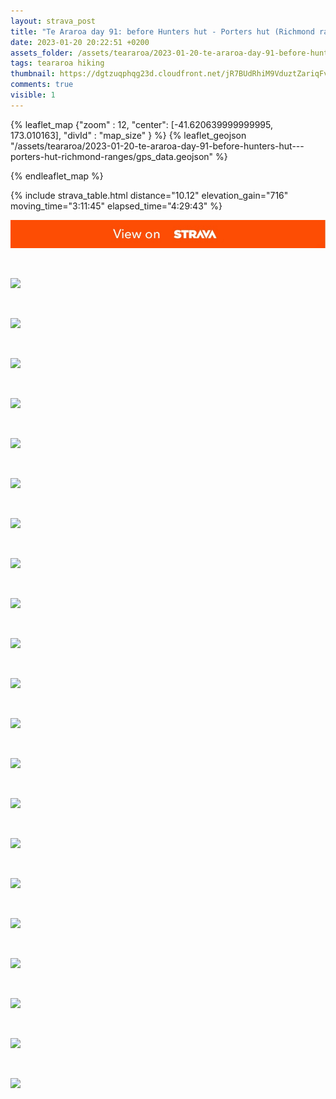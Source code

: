 ```yaml
---
layout: strava_post
title: "Te Araroa day 91: before Hunters hut - Porters hut (Richmond ranges)"
date: 2023-01-20 20:22:51 +0200
assets_folder: /assets/teararoa/2023-01-20-te-araroa-day-91-before-hunters-hut---porters-hut-richmond-ranges
tags: teararoa hiking
thumbnail: https://dgtzuqphqg23d.cloudfront.net/jR7BUdRhiM9VduztZariqFvNP1PEgngOPwHGabU6pYA-1024x768.jpg
comments: true
visible: 1
---
```



{% leaflet_map {"zoom" : 12,
                  "center": [-41.620639999999995, 173.010163],
                 "divId" : "map_size" } %}
    {% leaflet_geojson "/assets/teararoa/2023-01-20-te-araroa-day-91-before-hunters-hut---porters-hut-richmond-ranges/gps_data.geojson" %}

{% endleaflet_map %}





{% include strava_table.html distance="10.12" elevation_gain="716" moving_time="3:11:45" elapsed_time="4:29:43" %}

[![](/assets/strava.jpg)](https://www.strava.com/activities/8430882036)


<br />

![](https://dgtzuqphqg23d.cloudfront.net/jR7BUdRhiM9VduztZariqFvNP1PEgngOPwHGabU6pYA-1024x768.jpg)


<br />

![](https://dgtzuqphqg23d.cloudfront.net/YiR1LnFkBD4VbyHBU2xyrLP-fXz9vd0Ahx0T2GreHjg-1024x768.jpg)


<br />

![](https://dgtzuqphqg23d.cloudfront.net/cKG2X6zsS5PTR1q-pO0O_iBKCcH2G-LU1yzaYX558gc-1024x768.jpg)


<br />

![](https://dgtzuqphqg23d.cloudfront.net/sDf-nChmfBkponLqMjCGuiUzoc5hcnGqIVHpvTf8478-768x1024.jpg)


<br />

![](https://dgtzuqphqg23d.cloudfront.net/yjlLqcVrVsAJHE8CmQpqWEOtkzr4XleYEZ5iGKhxnjo-768x1024.jpg)


<br />

![](https://dgtzuqphqg23d.cloudfront.net/Cs8RYukjt6QpHWEIcWZPYN8lN0lyYsxgYpIP8g7iLmI-768x1024.jpg)


<br />

![](https://dgtzuqphqg23d.cloudfront.net/PtmgSERyzc9-prwSfW65TJyiOLFctkwePU_pzCj1sEI-768x1024.jpg)


<br />

![](https://dgtzuqphqg23d.cloudfront.net/A5kLkQF4yu4TWFFEw-GlDL2GAvFPJNSz8e8amDyYfx0-1024x768.jpg)


<br />

![](https://dgtzuqphqg23d.cloudfront.net/0O84dm8vFJM53OxzAha2qfCjuMyJYJ_JPDBkdca7Ar0-768x1024.jpg)


<br />

![](https://dgtzuqphqg23d.cloudfront.net/oFrNPvZj25l0b08RSayt9cjFDK5X_qSQRm-9_VgVHqs-1024x768.jpg)


<br />

![](https://dgtzuqphqg23d.cloudfront.net/xfVM9YjaYqQsb7t71v7hMnCDbUsB3SUx_-nFLxQapdI-1024x768.jpg)


<br />

![](https://dgtzuqphqg23d.cloudfront.net/g5yYJkrmCZLoHjEJzf3RpE-zQZY16ngN7MrgXKEiaQ8-1024x768.jpg)


<br />

![](https://dgtzuqphqg23d.cloudfront.net/MPM1UQKPstDbo6pT828H30VFysC3n02PUGZKuFqYWUU-1024x768.jpg)


<br />

![](https://dgtzuqphqg23d.cloudfront.net/I-owxNcF0evFcRzIGrg-J8eVs3Oh5WkDHD2FM3JW2t4-768x1024.jpg)


<br />

![](https://dgtzuqphqg23d.cloudfront.net/03I7Ld-vDZjhFFbEEvnzTQCU_VXuAdXRfYWyx2A7QGE-1024x768.jpg)


<br />

![](https://dgtzuqphqg23d.cloudfront.net/XJiM8tygXCtdVTt7w-fBZCEOEYvNdTmEPEF2B--eFKo-1024x768.jpg)


<br />

![](https://dgtzuqphqg23d.cloudfront.net/Slnibhn1JylQ52QapUpY2eali9x2qfqW-7jpFUEHBwI-1024x768.jpg)


<br />

![](https://dgtzuqphqg23d.cloudfront.net/FAOfdQe_57N-po0oX_jSqCfsd7kuD8YG_hYfhg9-7q4-768x1024.jpg)


<br />

![](https://dgtzuqphqg23d.cloudfront.net/5iANeq0zGFs_O9Za-JKJ_TeN4XqeGLCamXgWRxH6Ir4-1024x768.jpg)


<br />

![](https://dgtzuqphqg23d.cloudfront.net/yogq1x5bEWgCBQUAv52sd9kxov098mHXH5KsR3ZBsGY-1024x768.jpg)


<br />

![](https://dgtzuqphqg23d.cloudfront.net/OqwhSTLbxps7U5BoQVB7pvvxWPStSDsKz5TVz2wn0EY-1024x682.jpg)
